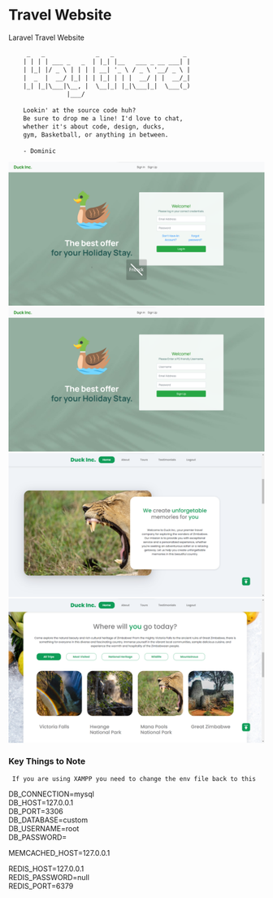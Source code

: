 # Travel Website
Laravel Travel Website

         _   _              _   _                   _
        | | | | ___ _   _  | |_| |__   ___ _ __ ___| |
        | |_| |/ _ \ | | | | __| '_ \ / _ \ '__/ _ \ |
        |  _  |  __/ |_| | | |_| | | |  __/ | |  __/_|
        |_| |_|\___|\__, |  \__|_| |_|\___|_|  \___(_)
                    |___/

        Lookin' at the source code huh?
        Be sure to drop me a line! I'd love to chat,
        whether it's about code, design, ducks,
        gym, Basketball, or anything in between.

        - Dominic


![Image1](1.png)
![Image2](2.png)
![Image3](3.png)
![Image4](4.png)


<h3> Key Things to Note</h3>

     If you are using XAMPP you need to change the env file back to this
        
DB_CONNECTION=mysql</br>
DB_HOST=127.0.0.1</br>
DB_PORT=3306</br>
DB_DATABASE=custom</br>
DB_USERNAME=root</br>
DB_PASSWORD=</br>

MEMCACHED_HOST=127.0.0.1</br>

REDIS_HOST=127.0.0.1</br>
REDIS_PASSWORD=null</br>
REDIS_PORT=6379



